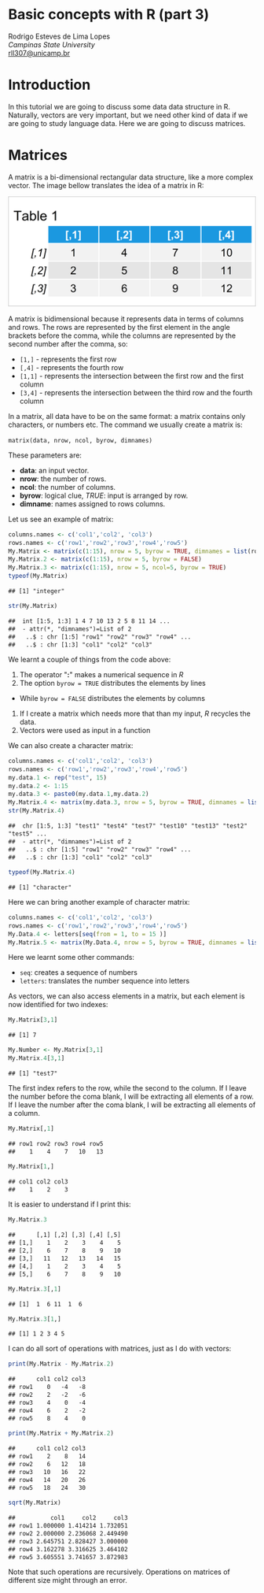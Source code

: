 # Basic concepts with R (part 3)

Rodrigo Esteves de Lima Lopes \
*Campinas State University* \
[rll307@unicamp.br](mailto:rll307@unicamp.br)


# Introduction

In this tutorial we are going to discuss some data data structure in R. Naturally, vectors are very important, but we need other kind of data if we are going to study language data. Here we are going to discuss matrices. 

# Matrices

A matrix is a bi-dimensional  rectangular data structure, like a more complex vector. The image bellow translates the idea of a matrix in R: 

![A matrix in R](./images/matrix1.png)

A matrix is bidimensional because it represents data in terms of columns and rows. The rows are represented by the first element in the angle brackets before the comma, while the columns are represented by the second number after the comma, so:

- `[1,]` - represents the first row
- `[,4]` - represents the fourth row
- `[1,1]` - represents the intersection between the first row and the first column
- `[3,4]` - represents the intersection between the third row and the fourth column


In a matrix, all data have to be on the same format: a matrix contains only characters, or numbers etc. The command we usually create a matrix is:

`matrix(data, nrow, ncol, byrow, dimnames)`

These parameters are:

- **data**: an input vector.
- **nrow**: the number of rows.
- **ncol**: the number of columns.
- **byrow**: logical clue, *TRUE*: input   is arranged by row.
- **dimname**:   names assigned to rows columns.

Let us see an example of matrix:


```r
columns.names <- c('col1','col2', 'col3')
rows.names <- c('row1','row2','row3','row4','row5')
My.Matrix <- matrix(c(1:15), nrow = 5, byrow = TRUE, dimnames = list(rows.names, columns.names))
My.Matrix.2 <- matrix(c(1:15), nrow = 5, byrow = FALSE)
My.Matrix.3 <- matrix(c(1:15), nrow = 5, ncol=5, byrow = TRUE)
typeof(My.Matrix)
```

```
## [1] "integer"
```

```r
str(My.Matrix)
```

```
##  int [1:5, 1:3] 1 4 7 10 13 2 5 8 11 14 ...
##  - attr(*, "dimnames")=List of 2
##   ..$ : chr [1:5] "row1" "row2" "row3" "row4" ...
##   ..$ : chr [1:3] "col1" "col2" "col3"
```

We learnt a couple of things from the code above:

1. The operator "**:**" makes a numerical sequence in *R*
1. The option `byrow = TRUE` distributes the elements by lines
  - While `byrow = FALSE` distributes the elements by columns
1. If I create a matrix which needs more that than my input, *R* recycles the data.
1. Vectors were used as input in a function

We can also create a character matrix:


```r
columns.names <- c('col1','col2', 'col3')
rows.names <- c('row1','row2','row3','row4','row5')
my.data.1 <- rep("test", 15)
my.data.2 <- 1:15
my.data.3 <- paste0(my.data.1,my.data.2)
My.Matrix.4 <- matrix(my.data.3, nrow = 5, byrow = TRUE, dimnames = list(rows.names, columns.names))
str(My.Matrix.4)
```

```
##  chr [1:5, 1:3] "test1" "test4" "test7" "test10" "test13" "test2" "test5" ...
##  - attr(*, "dimnames")=List of 2
##   ..$ : chr [1:5] "row1" "row2" "row3" "row4" ...
##   ..$ : chr [1:3] "col1" "col2" "col3"
```

```r
typeof(My.Matrix.4)
```

```
## [1] "character"
```

Here we can bring another example of character matrix:


```r
columns.names <- c('col1','col2', 'col3')
rows.names <- c('row1','row2','row3','row4','row5')
My.Data.4 <- letters[seq(from = 1, to = 15 )]
My.Matrix.5 <- matrix(My.Data.4, nrow = 5, byrow = TRUE, dimnames = list(rows.names, columns.names))
```

Here we learnt some other commands:

- `seq`: creates a sequence of numbers
- `letters`: translates the number sequence into letters

As vectors, we can also access elements in a matrix, but each element is now identified for two indexes:


```r
My.Matrix[3,1]
```

```
## [1] 7
```

```r
My.Number <- My.Matrix[3,1]
My.Matrix.4[3,1]
```

```
## [1] "test7"
```

The first index refers to the row, while the second to the column. If I leave the number before the coma blank, I will be extracting all elements of a row. If I leave the number after the coma blank, I will be extracting all elements of a column. 


```r
My.Matrix[,1]
```

```
## row1 row2 row3 row4 row5 
##    1    4    7   10   13
```

```r
My.Matrix[1,]
```

```
## col1 col2 col3 
##    1    2    3
```

It is easier to understand if I print this:


```r
My.Matrix.3
```

```
##      [,1] [,2] [,3] [,4] [,5]
## [1,]    1    2    3    4    5
## [2,]    6    7    8    9   10
## [3,]   11   12   13   14   15
## [4,]    1    2    3    4    5
## [5,]    6    7    8    9   10
```

```r
My.Matrix.3[,1]
```

```
## [1]  1  6 11  1  6
```

```r
My.Matrix.3[1,]
```

```
## [1] 1 2 3 4 5
```

I can do all sort of operations with matrices, just as I do with vectors:


```r
print(My.Matrix - My.Matrix.2)
```

```
##      col1 col2 col3
## row1    0   -4   -8
## row2    2   -2   -6
## row3    4    0   -4
## row4    6    2   -2
## row5    8    4    0
```

```r
print(My.Matrix + My.Matrix.2)
```

```
##      col1 col2 col3
## row1    2    8   14
## row2    6   12   18
## row3   10   16   22
## row4   14   20   26
## row5   18   24   30
```

```r
sqrt(My.Matrix)
```

```
##          col1     col2     col3
## row1 1.000000 1.414214 1.732051
## row2 2.000000 2.236068 2.449490
## row3 2.645751 2.828427 3.000000
## row4 3.162278 3.316625 3.464102
## row5 3.605551 3.741657 3.872983
```

Note that such operations are recursively. Operations on matrices of different size might through an error.




































